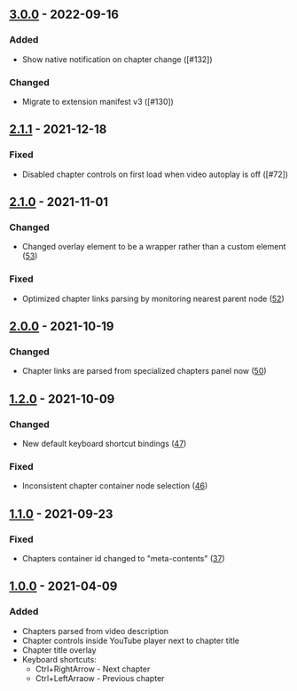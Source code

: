 ## [3.0.0] - 2022-09-16
### Added
- Show native notification on chapter change ([#132])
### Changed
- Migrate to extension manifest v3 ([#130])

## [2.1.1] - 2021-12-18
### Fixed
- Disabled chapter controls on first load when video autoplay is off ([#72])

## [2.1.0] - 2021-11-01
### Changed
- Changed overlay element to be a wrapper rather than a custom element ([53])
### Fixed
- Optimized chapter links parsing by monitoring nearest parent node ([52])

## [2.0.0] - 2021-10-19
### Changed
- Chapter links are parsed from specialized chapters panel now ([50])

## [1.2.0] - 2021-10-09
### Changed
- New default keyboard shortcut bindings ([47])
### Fixed
- Inconsistent chapter container node selection ([46])

## [1.1.0] - 2021-09-23
### Fixed
- Chapters container id changed to "meta-contents" ([37])

## [1.0.0] - 2021-04-09
### Added
- Chapters parsed from video description
- Chapter controls inside YouTube player next to chapter title
- Chapter title overlay
- Keyboard shortcuts:
    - Ctrl+RightArrow - Next chapter
    - Ctrl+LeftArraow - Previous chapter

[1.0.0]: https://github.com/aalexeenco/YouTubeChapters/releases/tag/v1.0.0
[1.1.0]: https://github.com/aalexeenco/YouTubeChapters/releases/tag/v1.1.0
[1.2.0]: https://github.com/aalexeenco/YouTubeChapters/releases/tag/v1.2.0
[2.0.0]: https://github.com/aalexeenco/YouTubeChapters/releases/tag/v2.0.0
[2.1.0]: https://github.com/aalexeenco/YouTubeChapters/releases/tag/v2.1.0
[2.1.1]: https://github.com/aalexeenco/YouTubeChapters/releases/tag/v2.1.1
[3.0.0]: https://github.com/aalexeenco/YouTubeChapters/releases/tag/v3.0.0

[37]: https://github.com/aalexeenco/YouTubeChapters/pull/37
[46]: https://github.com/aalexeenco/YouTubeChapters/pull/46
[47]: https://github.com/aalexeenco/YouTubeChapters/issues/47
[50]: https://github.com/aalexeenco/YouTubeChapters/pull/50
[52]: https://github.com/aalexeenco/YouTubeChapters/issues/52
[53]: https://github.com/aalexeenco/YouTubeChapters/issues/53
[72]: https://github.com/aalexeenco/YouTubeChapters/issues/72
[130]: https://github.com/aalexeenco/YouTubeChapters/issues/130
[132]: https://github.com/aalexeenco/YouTubeChapters/issues/132
[167]: https://github.com/aalexeenco/YouTubeChapters/issues/167
